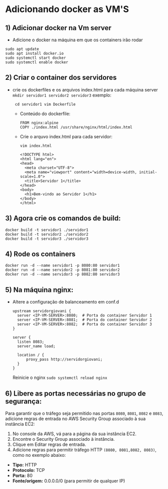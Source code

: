 # Adicionando docker as VM'S

## 1) Adicionar docker na Vm server
- Adicione o docker na máquina em que os containers irão rodar

```
sudo apt update
sudo apt install docker.io
sudo systemctl start docker
sudo systemctl enable docker
```

## 2) Criar o container dos servidores 
- crie os dockerfiles e os arquivos index.html para cada máquina server
  ``` mkdir servidor1 servidor2 servidor3 ```
  exemplo:
  
  ```
   cd servidor1 vim Dockerfile
   ```
  - Conteúdo do dockerfile:
    ```
    FROM nginx:alpine
    COPY ./index.html /usr/share/nginx/html/index.html
    ```
  - Crie o arquvo index.html para cada servidor:
    
    ```
    vim index.html
    ```
    
    ```
    <!DOCTYPE html>
    <html lang="en">
    <head>
      <meta charset="UTF-8">
      <meta name="viewport" content="width=device-width, initial-scale=1.0">
      <title>Servidor 1</title>
    </head>
    <body>
      <h1>Bem-vindo ao Servidor 1</h1>
    </body>
    </html>
    ```

## 3) Agora crie os comandos de build: 
```
docker build -t servidor1 ./servidor1
docker build -t servidor2 ./servidor2
docker build -t servidor3 ./servidor3
```

## 4) Rode os containers
```
docker run -d --name servidor1 -p 8080:80 servidor1
docker run -d --name servidor2 -p 8081:80 servidor2
docker run -d --name servidor3 -p 8082:80 servidor3
```

## 5) Na máquina nginx:
- Altere a configuração de balanceamento em conf.d
  ```
  upstream servidorgiovani {
    server <IP-VM-SERVER>:8080;  # Porta do container Servidor 1
    server <IP-VM-SERVER>:8081;  # Porta do container Servidor 2
    server <IP-VM-SERVER>:8082;  # Porta do container Servidor 3
  }

  server {
    listen 8083;
    server_name load;

    location / {
        proxy_pass http://servidorgiovani;
    }
  }
  ```
  Reinicie o nginx ```sudo systemctl reload nginx```

## 6) Libere as portas necessárias no grupo de segurança:
Para garantir que o tráfego seja permitido nas portas ```8080```, ```8081```, ```8082``` e ```8083```, adicione regras de entrada no AWS Security Group associado à sua instância EC2:

1) No console da AWS, vá para a página da sua instância EC2.
2) Encontre o Security Group associado à instância.
3) Clique em Editar regras de entrada.
4) Adicione regras para permitir tráfego HTTP ```(8080, 8081,8082, 8083)```, como no exemplo abaixo:
- <strong>Tipo:</strong> HTTP
- <strong>Protocolo:</strong> TCP
- <strong>Porta:</strong> 80
- <strong>Fonte/origem:</strong>  0.0.0.0/0 (para permitir de qualquer IP)
